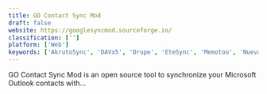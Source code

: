 ```yaml
---
title: GO Contact Sync Mod
draft: false 
website: https://googlesyncmod.sourceforge.io/
classification: ['']
platform: ['Web']
keywords: ['AkrutoSync', 'DAVx5', 'Drupe', 'EteSync', 'Memotoo', 'NuevaSync', 'OLFolderSync', 'OggSync', 'Outlook CalDav Synchronizer', 'Outlook Google Calendar Sync', 'Outlook4Gmail', 'PhoneCopy', 'SYNCING.NET', 'Sync2', 'Wunderlist for Outlook', 'fruux', 'iCal4OL', 'iCloud']
---
```

GO Contact Sync Mod is an open source tool to synchronize your Microsoft Outlook contacts with...